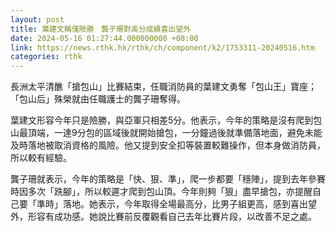 ```yaml
---
layout: post
title: 葉建文稱僅險勝　龔子珊對高分成績喜出望外
date: 2024-05-16 01:27:44.000000000 +08:00
link: https://news.rthk.hk/rthk/ch/component/k2/1753311-20240516.htm
categories: rthk
---
```


長洲太平清醮「搶包山」比賽結束，任職消防員的葉建文勇奪「包山王」寶座；「包山后」殊榮就由任職護士的龔子珊奪得。

葉建文形容今年只是險勝，與亞軍只相差5分。他表示，今年的策略是沒有爬到包山最頂端，一達9分包的區域後就開始搶包，一分鐘過後就準備落地面，避免未能及時落地被取消資格的風險。他又提到安全扣等裝置較難操作，但本身做消防員，所以較有經驗。

龔子珊就表示，今年的策略是「快、狠、準」，爬一步都要「穩陣」，提到去年參賽時因多次「跣腳」，所以較遲才爬到包山頂。今年則夠「狠」盡早搶包，亦提醒自己要「準時」落地。她表示，今年取得全場最高分，比男子組更高，感到喜出望外，形容有成功感。她說比賽前反覆觀看自己去年比賽片段，以改善不足之處。
